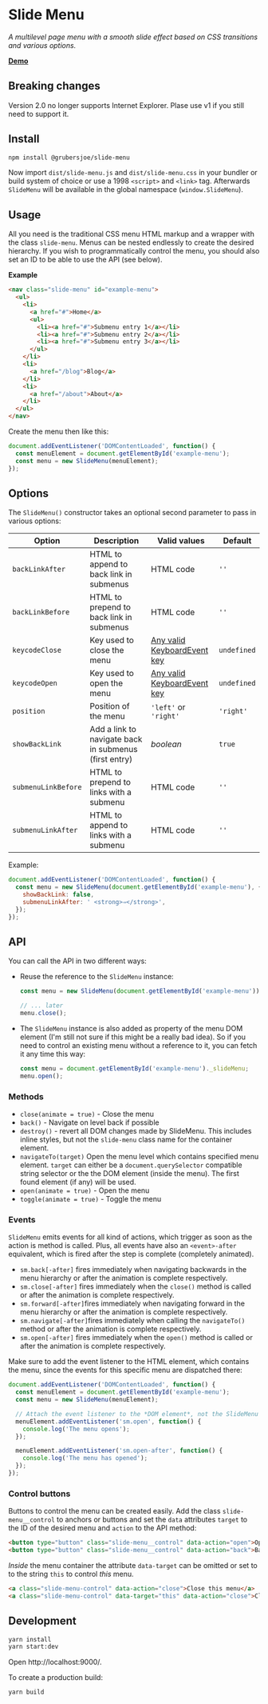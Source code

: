 # Slide Menu

_A multilevel page menu with a smooth slide effect based on CSS transitions and
various options._

**[Demo](https://grubersjoe.github.io/slide-menu)**

## Breaking changes

Version 2.0 no longer supports Internet Explorer. Plase use v1 if you still need to support it.

## Install

```sh
npm install @grubersjoe/slide-menu
```

Now import `dist/slide-menu.js` and `dist/slide-menu.css` in your bundler or build system of choice
or use a 1998 `<script>` and `<link>` tag. Afterwards `SlideMenu` will be available in the global
namespace (`window.SlideMenu`).

## Usage

All you need is the traditional CSS menu HTML markup and a wrapper with the class `slide-menu`.
Menus can be nested endlessly to create the desired hierarchy. If you wish to programmatically
control the menu, you should also set an ID to be able to use the API (see below).

**Example**

```html
<nav class="slide-menu" id="example-menu">
  <ul>
    <li>
      <a href="#">Home</a>
      <ul>
        <li><a href="#">Submenu entry 1</a></li>
        <li><a href="#">Submenu entry 2</a></li>
        <li><a href="#">Submenu entry 3</a></li>
      </ul>
    </li>
    <li>
      <a href="/blog">Blog</a>
    </li>
    <li>
      <a href="/about">About</a>
    </li>
  </ul>
</nav>
```

Create the menu then like this:

```javascript
document.addEventListener('DOMContentLoaded', function() {
  const menuElement = document.getElementById('example-menu');
  const menu = new SlideMenu(menuElement);
});
```

## Options

The `SlideMenu()` constructor takes an optional second parameter to pass in various options:

| Option              | Description                                           | Valid values                                                                                      | Default     |
| ------------------- | ----------------------------------------------------- | ------------------------------------------------------------------------------------------------- | ----------- |
| `backLinkAfter`     | HTML to append to back link in submenus               | HTML code                                                                                         | `''`        |
| `backLinkBefore`    | HTML to prepend to back link in submenus              | HTML code                                                                                         | `''`        |
| `keycodeClose`      | Key used to close the menu                            | [Any valid KeyboardEvent key](https://developer.mozilla.org/en-US/docs/Web/API/KeyboardEvent/key) | `undefined` |
| `keycodeOpen`       | Key used to open the menu                             | [Any valid KeyboardEvent key](https://developer.mozilla.org/en-US/docs/Web/API/KeyboardEvent/key) | `undefined` |
| `position`          | Position of the menu                                  | `'left'` or `'right'`                                                                             | `'right'`   |
| `showBackLink`      | Add a link to navigate back in submenus (first entry) | _boolean_                                                                                         | `true`      |
| `submenuLinkBefore` | HTML to prepend to links with a submenu               | HTML code                                                                                         | `''`        |
| `submenuLinkAfter`  | HTML to append to links with a submenu                | HTML code                                                                                         | `''`        |

Example:

```javascript
document.addEventListener('DOMContentLoaded', function() {
  const menu = new SlideMenu(document.getElementById('example-menu'), {
    showBackLink: false,
    submenuLinkAfter: ' <strong>⇒</strong>',
  });
});
```

## API

You can call the API in two different ways:

- Reuse the reference to the `SlideMenu` instance:

  ```javascript
  const menu = new SlideMenu(document.getElementById('example-menu'));

  // ... later
  menu.close();
  ```

- The `SlideMenu` instance is also added as property of the menu DOM element (I'm still not sure if
  this might be a really bad idea). So if you need to control an existing menu without a reference
  to it, you can fetch it any time this way:

  ```javascript
  const menu = document.getElementById('example-menu')._slideMenu;
  menu.open();
  ```

### Methods

- `close(animate = true)` - Close the menu
- `back()` - Navigate on level back if possible
- `destroy()` - revert all DOM changes made by SlideMenu. This includes inline styles, but not the
  `slide-menu` class name for the container element.
- `navigateTo(target)` Open the menu level which contains specified menu element. `target` can
  either be a `document.querySelector` compatible string selector or the the DOM element (inside the
  menu). The first found element (if any) will be used.
- `open(animate = true)` - Open the menu
- `toggle(animate = true)` - Toggle the menu

### Events

`SlideMenu` emits events for all kind of actions, which trigger as soon as the action is method is
called. Plus, all events have also an `<event>-after` equivalent, which is fired after the step is
complete (completely animated).

- `sm.back[-after]` fires immediately when navigating backwards in the menu hierarchy or after the
  animation is complete respectively.
- `sm.close[-after]` fires immediately when the `close()` method is called or after the animation is
  complete respectively.
- `sm.forward[-after]`fires immediately when navigating forward in the menu hierarchy or after the
  animation is complete respectively.
- `sm.navigate[-after]`fires immediately when calling the `navigateTo()` method or after the
  animation is complete respectively.
- `sm.open[-after]` fires immediately when the `open()` method is called or after the animation is
  complete respectively.

Make sure to add the event listener to the HTML element, which contains the menu, since the events
for this specific menu are dispatched there:

```javascript
document.addEventListener('DOMContentLoaded', function() {
  const menuElement = document.getElementById('example-menu');
  const menu = new SlideMenu(menuElement);

  // Attach the event listener to the *DOM element*, not the SlideMenu instance
  menuElement.addEventListener('sm.open', function() {
    console.log('The menu opens');
  });

  menuElement.addEventListener('sm.open-after', function() {
    console.log('The menu has opened');
  });
});
```

### Control buttons

Buttons to control the menu can be created easily. Add the class `slide-menu__control` to anchors or
buttons and set the `data` attributes `target` to the ID of the desired menu and `action` to the API
method:

```html
<button type="button" class="slide-menu__control" data-action="open">Open</button>
<button type="button" class="slide-menu__control" data-action="back">Back</button>
```

_Inside_ the menu container the attribute `data-target` can be omitted or set to to the string
`this` to control _this_ menu.

```html
<a class="slide-menu-control" data-action="close">Close this menu</a>
<a class="slide-menu-control" data-target="this" data-action="close">Close this menu</a>
```

## Development

```sh
yarn install
yarn start:dev
```

Open http://localhost:9000/.

To create a production build:

```sh
yarn build
```
